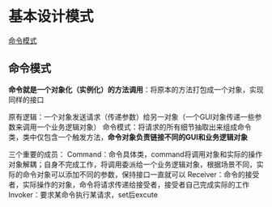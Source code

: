 # 基本设计模式

[命令模式](#命令模式)

## 命令模式


**命令就是一个对象化（实例化）的方法调用**：将原本的方法打包成一个对象，实现同样的接口

原有逻辑：一个对象发送请求（传递参数）给另一对象（一个GUI对象传递一些参数来调用一个业务逻辑对象）
命令模式：将请求的所有细节抽取出来组成命令类，类中仅包含一个触发方法，**命令对象负责链接不同的GUI和业务逻辑对象**

三个重要的成员：
Command：命令具体类，command将调用对象和实际的操作对象解耦；自身不完成工作，将调用委派给一个业务逻辑对象，根据场景不同，实际的命令对象可以添加不同的参数，保持接口一直就可以
Receiver：命令的接受者，实际操作的对象，命令将请求传递给接受者，接受者自己完成实际的工作
Invoker：要求某命令执行某请求，set后excute



